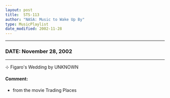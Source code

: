 ```yaml
---
layout: post
title:  STS-113
author: "NASA: Music to Wake Up By"
type: MusicPlaylist
date_modified: 2002-11-28
---
```


----
### DATE: November 28, 2002
----
⊹ Figaro's Wedding by UNKNOWN

#### Comment:
* from the movie Trading Places
